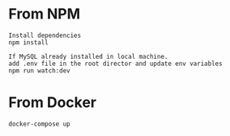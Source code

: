 # From NPM
```
Install dependencies
npm install

If MySQL already installed in local machine.
add .env file in the root director and update env variables 
npm run watch:dev
```

# From Docker
```
docker-compose up
```
